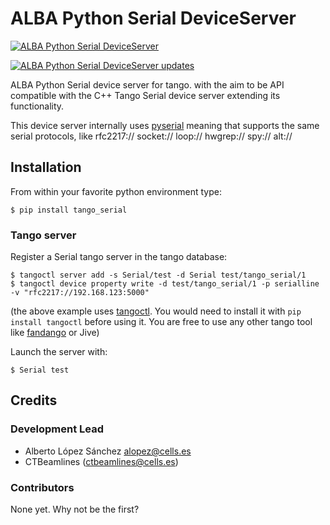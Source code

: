 # ALBA Python Serial DeviceServer

[![ALBA Python Serial DeviceServer](https://img.shields.io/pypi/v/tango_serial.svg)](https://pypi.python.org/pypi/tango_serial)


[![ALBA Python Serial DeviceServer updates](https://pyup.io/repos/github/catunlock/tango_serial/shield.svg)](https://pyup.io/repos/github/catunlock/tango_serial/)


ALBA Python Serial device server for tango. with the aim to be API compatible
with the C++ Tango Serial device server extending its functionality.

This device server internally uses [pyserial](https://pythonhosted.org/pyserial/) meaning that supports the same serial protocols, like rfc2217:// socket:// loop:// hwgrep:// spy:// alt://

## Installation

From within your favorite python environment type:

`$ pip install tango_serial`


### Tango server

Register a Serial tango server in the tango database:
```
$ tangoctl server add -s Serial/test -d Serial test/tango_serial/1
$ tangoctl device property write -d test/tango_serial/1 -p serialline -v "rfc2217://192.168.123:5000"
```

(the above example uses [tangoctl](https://pypi.org/project/tangoctl/). You would need
to install it with `pip install tangoctl` before using it. You are free to use any other
tango tool like [fandango](https://pypi.org/project/fandango/) or Jive)

Launch the server with:

```terminal
$ Serial test
```


## Credits

### Development Lead

* Alberto López Sánchez <alopez@cells.es>
* CTBeamlines (ctbeamlines@cells.es)

### Contributors

None yet. Why not be the first?
